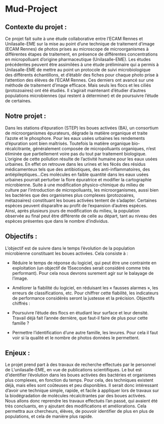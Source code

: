# Mud-Project

## Contexte du projet :
Ce projet fait suite à une étude collaborative entre l’ECAM Rennes et Unilasalle-EME sur la mise au point d’une technique de traitement d’image (ECAM Rennes) de photos prises au microscope de microorganismes à différentes étapes de traitement, en présence de différentes concentrations en micropolluant d’origine pharmaceutique (Unilasalle-EME). Les études précédentes peuvent être assimilées à une étude préliminaire qui a permis à Unilasalle-EME de mettre au point un protocole de suivi microbiologique des différents échantillons, et d’établir des fiches pour chaque photo prise à l’attention des élèves de l’ECAM Rennes.  Ces derniers ont avancé sur une méthode de traitement d’image efficace. Mais seuls les flocs et les ciliés (protozoaires) ont été étudiés. Il s’agirait maintenant d’étudier d’autres populations microbiennes (qui restent à déterminer) et de poursuivre l’étude de certaines. 

## Notre projet : 
Dans les stations d’épuration (STEP) les boues activées (BA), un consortium de microorganismes épurateurs, dégrade la matière organique et traite l’azote et le phosphore. Pour les eaux usées urbaines les rendements d’épuration sont bien maîtrisés. Toutefois la matière organique bio-récalcitrante, généralement composée de micropolluants organiques, n’est éliminée que partiellement voire pas du tout par traitement biologique. L’origine de cette pollution résulte de l’activité humaine pour les eaux usées urbaines. En effet on retrouve dans les urines et les fécés des résidus  médicamenteux tels que des antibiotiques, des anti-inflammatoires, des antiépileptiques…Ces molécules en faible quantité dans les eaux usées urbaines pourrait perturber la flore épuratrice et modifier la cartographie microbienne. Suite à une modification physico-chimique du milieu de culture par l’introduction de micropolluants, les microorganismes,  aussi bien les bactéries que des organismes plus complexes (protozoaires, métazoaires) constituant les boues activées tentent de s’adapter. Certaines espèces peuvent disparaître au profit de l’expansion d’autres espèces. Ainsi, après plusieurs jours de modification du milieu, la population observée au final peut être différente de celle au départ, tant au niveau des espèces présentes que dans le nombre d’individus. 

## Objectifs : 
L’objectif est de suivre dans le temps l’évolution de la population microbienne constituant les boues activées. Cela consiste à : 
-	Réduire le temps de réponse du logiciel, qui peut être une contrainte en exploitation (un objectif de 15secondes serait considéré comme très performant).
Pour cela nous devrons surement agir sur le balayage de l’image.

-	Améliorer la fiabilité du logiciel, en réduisant les « fausses alarmes », les erreurs de classifications, etc. Pour chiffrer cette fiabilité, les indicateurs de performance considérés seront la justesse et la précision. Objectifs chiffrés :

-	Poursuivre l’étude des flocs en étudiant leur surface et leur densité. Travail déjà fait l’année dernière, que faut-il faire de plus pour cette famille ?


-	Permettre l’identification d’une autre famille, les levures. Pour cela il faut voir si la qualité et le nombre de photos données le permettent. 

## Enjeux :
Le projet prend part à des travaux de recherche effectués par le personnel de L’unilasalle-EME, en vue de publications scientifiques. Le but est d’identifier l’évolution dans les boues activées des bactéries et organismes plus complexes, en fonction du temps. Pour cela, des techniques existent déjà, mais elles sont coûteuses et peu disponibles. Il serait donc intéressant d’avoir une technique simple, rapide, et facile à appliquer lors de travaux sur la biodégradation de molécules récalcitrantes par des boues activées.  
Nous allons donc reprendre les travaux effectués l’an passé, qui avaient été très concluants, en y ajoutant des modifications et améliorations. Cela permettra aux chercheurs, élèves, de pouvoir identifier de plus en plus de populations, et cela de manière plus rapide. 

